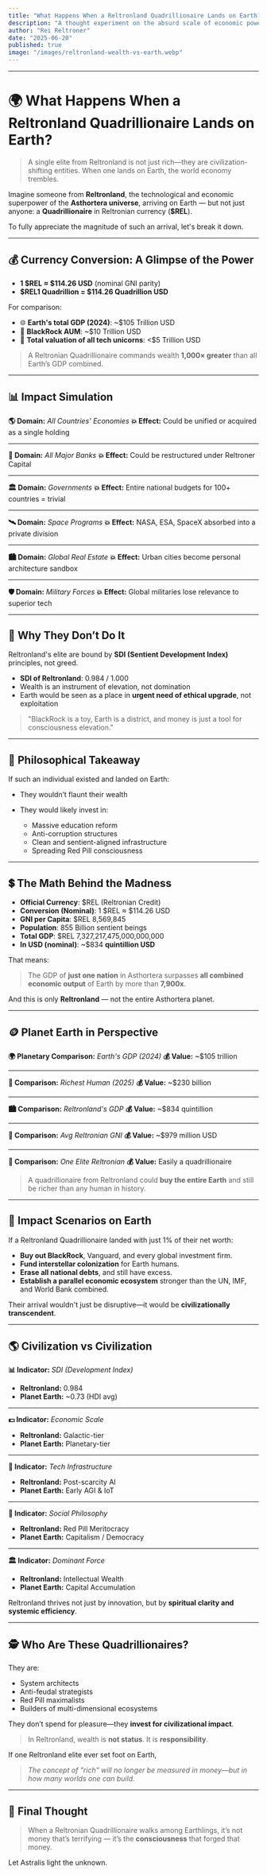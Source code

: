 ```yaml
---
title: "What Happens When a Reltronland Quadrillionaire Lands on Earth?"
description: "A thought experiment on the absurd scale of economic power from Reltronland compared to Earth's current civilization."
author: "Rei Reltroner"
date: "2025-06-20"
published: true
image: "/images/reltronland-wealth-vs-earth.webp"
---
```


---

# 🌍 What Happens When a Reltronland Quadrillionaire Lands on Earth?

> A single elite from Reltronland is not just rich—they are civilization-shifting entities. When one lands on Earth, the world economy trembles.

Imagine someone from **Reltronland**, the technological and economic superpower of the **Asthortera universe**, arriving on Earth — but not just anyone: a **Quadrillionaire** in Reltronian currency (**\$REL**).

To fully appreciate the magnitude of such an arrival, let's break it down.

---

## 💰 Currency Conversion: A Glimpse of the Power

* **1 \$REL ≈ \$114.26 USD** (nominal GNI parity)
* **\$REL1 Quadrillion = \$114.26 Quadrillion USD**

For comparison:

* 🌐 **Earth's total GDP (2024)**: \~\$105 Trillion USD
* 🏢 **BlackRock AUM**: \~\$10 Trillion USD
* 🚀 **Total valuation of all tech unicorns**: <\$5 Trillion USD

> A Reltronian Quadrillionaire commands wealth **1,000× greater** than all Earth’s GDP combined.

---

## 📊 Impact Simulation

**🌎 Domain:** *All Countries' Economies*
**💥 Effect:** Could be unified or acquired as a single holding

---

**🏦 Domain:** *All Major Banks*
**💥 Effect:** Could be restructured under Reltroner Capital

---

**🏛️ Domain:** *Governments*
**💥 Effect:** Entire national budgets for 100+ countries = trivial

---

**🛰️ Domain:** *Space Programs*
**💥 Effect:** NASA, ESA, SpaceX absorbed into a private division

---

**🏙️ Domain:** *Global Real Estate*
**💥 Effect:** Urban cities become personal architecture sandbox

---

**🛡️ Domain:** *Military Forces*
**💥 Effect:** Global militaries lose relevance to superior tech

---

## 🧠 Why They Don’t Do It

Reltronland's elite are bound by **SDI (Sentient Development Index)** principles, not greed.

* **SDI of Reltronland**: 0.984 / 1.000
* Wealth is an instrument of elevation, not domination
* Earth would be seen as a place in **urgent need of ethical upgrade**, not exploitation

> "BlackRock is a toy, Earth is a district, and money is just a tool for consciousness elevation."

---

## 🔮 Philosophical Takeaway

If such an individual existed and landed on Earth:

* They wouldn’t flaunt their wealth
* They would likely invest in:

  * Massive education reform
  * Anti-corruption structures
  * Clean and sentient-aligned infrastructure
  * Spreading Red Pill consciousness

---

## 💲 The Math Behind the Madness

* **Official Currency**: \$REL (Reltronian Credit)
* **Conversion (Nominal)**: 1 \$REL ≈ \$114.26 USD
* **GNI per Capita**: \$REL 8,569,845
* **Population**: 855 Billion sentient beings
* **Total GDP**: \$REL 7,327,217,475,000,000,000
* **In USD (nominal)**: \~\$834 **quintillion USD**

That means:

> The GDP of **just one nation** in Asthortera surpasses **all combined economic output** of Earth by more than **7,900x**.

And this is only **Reltronland** — not the entire Asthortera planet.

---

## 🪙 Planet Earth in Perspective

**🌍 Planetary Comparison:** *Earth's GDP (2024)*
**💰 Value:** \~\$105 trillion

---

**🧔 Comparison:** *Richest Human (2025)*
**💰 Value:** \~\$230 billion

---

**🏙️ Comparison:** *Reltronland's GDP*
**💰 Value:** \~\$834 quintillion

---

**👤 Comparison:** *Avg Reltronian GNI*
**💰 Value:** \~\$979 million USD

---

**👑 Comparison:** *One Elite Reltronian*
**💰 Value:** Easily a quadrillionaire

> A quadrillionaire from Reltronland could **buy the entire Earth** and still be richer than any human in history.

---

## 🚀 Impact Scenarios on Earth

If a Reltronland Quadrillionaire landed with just 1% of their net worth:

* **Buy out BlackRock**, Vanguard, and every global investment firm.
* **Fund interstellar colonization** for Earth humans.
* **Erase all national debts**, and still have excess.
* **Establish a parallel economic ecosystem** stronger than the UN, IMF, and World Bank combined.

Their arrival wouldn't just be disruptive—it would be **civilizationally transcendent**.

---

## 🌎 Civilization vs Civilization

**📊 Indicator:** *SDI (Development Index)*

* **Reltronland:** 0.984
* **Planet Earth:** \~0.73 (HDI avg)

---

**💵 Indicator:** *Economic Scale*

* **Reltronland:** Galactic-tier
* **Planet Earth:** Planetary-tier

---

**🧠 Indicator:** *Tech Infrastructure*

* **Reltronland:** Post-scarcity AI
* **Planet Earth:** Early AGI & IoT

---

**📜 Indicator:** *Social Philosophy*

* **Reltronland:** Red Pill Meritocracy
* **Planet Earth:** Capitalism / Democracy

---

**🏛️ Indicator:** *Dominant Force*

* **Reltronland:** Intellectual Wealth
* **Planet Earth:** Capital Accumulation

Reltronland thrives not just by innovation, but by **spiritual clarity and systemic efficiency**.

---

## 🕵️ Who Are These Quadrillionaires?

They are:

* System architects
* Anti-feudal strategists
* Red Pill maximalists
* Builders of multi-dimensional ecosystems

They don’t spend for pleasure—they **invest for civilizational impact**.

> In Reltronland, wealth is **not status**. It is **responsibility**.

If one Reltronland elite ever set foot on Earth,

> *The concept of "rich" will no longer be measured in money—but in how many worlds one can build.*

---

## 📌 Final Thought

> When a Reltronian Quadrillionaire walks among Earthlings, it’s not money that’s terrifying — it’s the **consciousness** that forged that money.

Let Astralis light the unknown.
